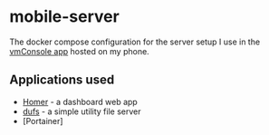 # mobile-server

The docker compose configuration for the server setup I use in the [vmConsole app](https://github.com/sylirre/vmConsole) hosted on my phone.

## Applications used

- [Homer](https://github.com/bastienwirtz/homer) - a dashboard web app
- [dufs](https://github.com/sigoden/dufs) - a simple utility file server
- [Portainer]
